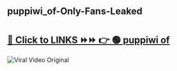 
 ## puppiwi_of-Only-Fans-Leaked

# <h2><a href="https://clipsfans.com/puppiwi_of&ref=git">🔗 Click to LINKS ⏩⏩ 👉 🟢 puppiwi of </a></h2>

<a href="https://clipsfans.com/puppiwi_of&ref=git" rel="nofollow" data-target="animated-image.originalLink"><img src="https://i.ibb.co.com/xMMVF88/686577567.gif" alt="Viral Video Original" style="max-width: 100%; display: inline-block;" data-target="animated-image.originalImage"></a>
